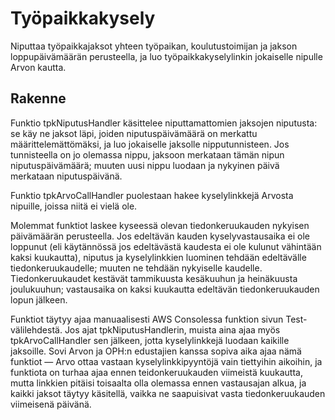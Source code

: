 # Työpaikkakysely

Niputtaa työpaikkajaksot yhteen työpaikan, koulutustoimijan ja jakson
loppupäivämäärän perusteella, ja luo työpaikkakyselylinkin jokaiselle nipulle
Arvon kautta.


## Rakenne

Funktio tpkNiputusHandler käsittelee niputtamattomien jaksojen niputusta: se käy
ne jaksot läpi, joiden niputuspäivämäärä on merkattu määrittelemättömäksi, ja
luo jokaiselle jaksolle nipputunnisteen. Jos tunnisteella on jo olemassa nippu,
jaksoon merkataan tämän nipun niputuspäivämäärä; muuten uusi nippu luodaan ja
nykyinen päivä merkataan niputuspäivänä.

Funktio tpkArvoCallHandler puolestaan hakee kyselylinkkejä Arvosta nipuille,
joissa niitä ei vielä ole.

Molemmat funktiot laskee kyseessä olevan tiedonkeruukauden nykyisen päivämäärän
perusteella. Jos edeltävän kauden kyselyvastausaika ei ole loppunut (eli
käytännössä jos edeltävästä kaudesta ei ole kulunut vähintään kaksi kuukautta),
niputus ja kyselylinkkien luominen tehdään edeltävälle tiedonkeruukaudelle;
muuten ne tehdään nykyiselle kaudelle. Tiedonkeruukaudet kestävät tammikuusta
kesäkuuhun ja heinäkuusta joulukuuhun; vastausaika on kaksi kuukautta edeltävän
tiedonkeruukauden lopun jälkeen.

Funktiot täytyy ajaa manuaalisesti AWS Consolessa funktion sivun
Test-välilehdestä. Jos ajat tpkNiputusHandlerin, muista aina ajaa myös
tpkArvoCallHandler sen jälkeen, jotta kyselylinkkejä luodaan kaikille jaksoille.
Sovi Arvon ja OPH:n edustajien kanssa sopiva aika ajaa nämä funktiot — Arvo
ottaa vastaan kyselylinkkipyyntöjä vain tiettyihin aikoihin, ja funktiota on
turhaa ajaa ennen teidonkeruukauden viimeistä kuukautta, mutta linkkien pitäisi
toisaalta olla olemassa ennen vastausajan alkua, ja kaikki jaksot täytyy
käsitellä, vaikka ne saapuisivat vasta tiedonkeruukauden viimeisenä päivänä.
